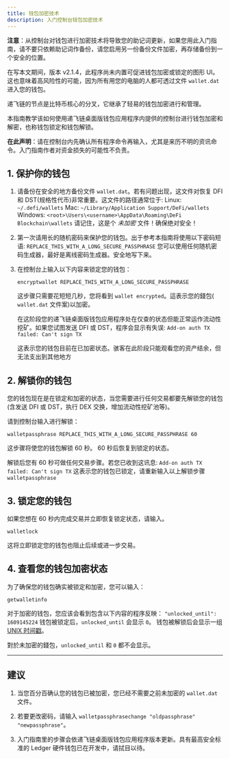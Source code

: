 ```yaml
---
title: 钱包加密技术
description: 入门控制台钱包加密技术
---
```


**注意**：从控制台对钱包进行加密技术将导致您的助记词更新，如果您用此入门指南，请不要只依赖助记词作备份，请您启用另一份备份文件加密，再存储备份到一个安全的位置。

在写本文期间，版本 v2.1.4，此程序尚未内置可促进钱包加密或锁定的图形 UI。这也意味着高风险性的可能，因为所有用您的电脑的人都可透过文件 `wallet.dat` 进入您的钱包。

递飞链的节点是比特币核心的分叉，它继承了轻易的钱包加密进行和管理。

本指南教学该如何使用递飞链桌面版钱包应用程序内提供的控制台进行钱包加密和解密，也称钱包锁定和钱包解锁。

**在此声明**：请在控制台内先确认所有程序命令再输入，尤其是来历不明的资讯命令。入门指南作者对资金损失的可能性不负责。

## 1. 保护你的钱包

1. 请备份在安全的地方备份文件 `wallet.dat`。若有问题出现，这文件对恢复 DFI 和 DST(规格性代币)非常重要。这文件的路径通常位于:
   Linux: `~/.defi/wallets`
   Mac: `~/Library/Application Support/DeFi/wallets`
   Windows: `<root>\Users\<username>\AppData\Roaming\DeFi Blockchain\wallets`
   请记住，这是个 _未加密_ 文件！确保绝对安全！

2. 第一次请用长的随机密码来保护您的钱包。出于参考本指南将使用以下密码短语:
   `REPLACE_THIS_WITH_A_LONG_SECURE_PASSPHRASE`
   您可以使用任何随机密码生成器，最好是离线密码生成器。安全地写下来。

3. 在控制台上输入以下内容来锁定您的钱包：

   ```
   encryptwallet REPLACE_THIS_WITH_A_LONG_SECURE_PASSPHRASE
   ```

   这步骤只需要花短短几秒，您将看到 `wallet encrypted`。這表示您的錢包( `wallet.dat` 文件案)以加密。

   在这阶段您的递飞链桌面版钱包应用程序处在仅查的状态但能正常运作流动性挖矿。如果您试图发送 DFI 或 DST，程序会显示有失误: `Add-on auth TX failed: Can't sign TX`

   这表示您的钱包目前在已加密状态。骇客在此阶段只能观看您的资产结余，但无法支出到其他地方

## 2. 解锁你的钱包

您的钱包现在是在锁定和加密的状态，当您需要进行任何交易都要先解锁您的钱包 (含发送 DFI 或 DST，执行 DEX 交换，增加流动性挖矿池等)。

请到控制台输入进行解锁：

```
walletpassphrase REPLACE_THIS_WITH_A_LONG_SECURE_PASSPHRASE 60
```

这步骤将使您的钱包解锁 60 秒。 60 秒后恢复到锁定的状态。

解锁后您有 60 秒可做任何交易步骤。若您已收到这讯息: `Add-on auth TX failed: Can't sign TX`
这表示您的钱包已锁定，请重新输入以上解锁步骤 `walletpassphrase`

## 3. 锁定您的钱包

如果您想在 60 秒内完成交易并立即恢复锁定状态，请输入。

```
walletlock
```

这将立即锁定您的钱包也阻止后续或进一步交易。

## 4. 查看您的钱包加密状态

为了确保您的钱包确实被锁定和加密，您可以输入：

```
getwalletinfo
```

对于加密的钱包，您应该会看到包含以下内容的程序反映：
`"unlocked_until": 1609145224`
钱包被锁定后，`unlocked_until` 会显示 `0`。
钱包被解锁后会显示一组[UNIX 时间戳](https://www.epochconverter.com)。

對於未加密的錢包，`unlocked_until` 和 `0` 都不会显示。

---

## 建议

1. 当您百分百确认您的钱包已被加密，您已经不需要之前未加密的 `wallet.dat` 文件。

2. 若要更改密码，请输入 `walletpassphrasechange "oldpassphrase" "newpassphrase"`。

3. 入门指南里的步骤会依递飞链桌面版钱包应用程序版本更新。具有最高安全标准的 Ledger 硬件钱包已在开发中，请拭目以待。

